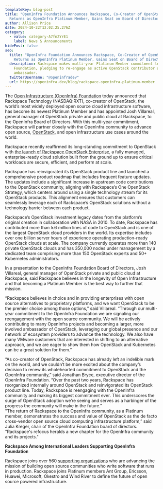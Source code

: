 ```yaml
---
templateKey: blog-post
title: "OpenInfra Foundation Announces Rackspace, Co-Creator of OpenStack,
  Returns as OpenInfra Platinum Member, Gains Seat on Board of Directors  "
author: Allison Price
date: 2024-10-22T12:02:25.276Z
category:
  - value: category-A7fnZYrE1
    label: News & Announcements
hidePost: false
seo:
  title: "OpenInfra Foundation Announces Rackspace, Co-Creator of OpenStack,
    Returns as OpenInfra Platinum Member, Gains Seat on Board of Directors  "
  description: Rackspace makes multi-year Platinum Member commitment to OpenInfra
    Foundation, pledging to re-engage as active OpenStack contributor and
    ambassador.
  twitterUsername: "@openinfradev"
  url: https://openinfra.dev/blog/rackspace-openinfra-platinum-member
---
```

The [Open Infrastructure (OpenInfra) Foundation](http://openinfra.dev) today announced that Rackspace Technology (NASDAQ:RXT), co-creator of OpenStack, the world’s most widely deployed open source cloud infrastructure software, has become its newest Platinum Member and has appointed Josh Villareal, general manager of OpenStack private and public cloud at Rackspace, to the OpenInfra Board of Directors. With this multi-year commitment, Rackspace will partner closely with the OpenInfra community to advance open source, [OpenStack](https://www.openstack.org/), and open infrastructure use cases around the world.

Rackspace recently reaffirmed its long-standing commitment to OpenStack with [the launch of Rackspace OpenStack Enterprise](https://www.globenewswire.com/news-release/2024/08/20/2932865/0/en/Rackspace-Technology-Delivers-on-Long-standing-Commitment-to-OpenStack-Community-with-Launch-of-OpenStack-Enterprise.html), a fully managed, enterprise-ready cloud solution built from the ground up to ensure critical workloads are secure, efficient, and perform at scale. 

Rackspace has reinvigorated its OpenStack product line and launched a comprehensive product roadmap that includes frequent feature updates. The updates include a significant increase in upstream code contributions to the OpenStack community, aligning with Rackspace’s One OpenStack Strategy, which centers around using a single technology stream for its OpenStack products. This alignment ensures that customers can seamlessly leverage each of Rackspace’s OpenStack solutions without a technology barrier between each product.

Rackspace’s OpenStack investment legacy dates from the platform’s original creation in collaboration with NASA in 2010. To date, Rackspace has contributed more than 5.6 million lines of code to OpenStack and is one of the largest OpenStack cloud providers in the world. Its expertise includes over one billion server hours of experience operating production-ready OpenStack clouds at scale. The company currently operates more than 140 private OpenStack clouds and has 350,000 nodes under management by a dedicated team comprising more than 150 OpenStack experts and 50+ Kubernetes administrators.

In a presentation to the OpenInfra Foundation Board of Directors, Josh Villareal, general manager of OpenStack private and public cloud at Rackspace, said Rackspace believes in the longevity of Open Infrastructure and that becoming a Platinum Member is the best way to further that mission. 

“Rackspace believes in choice and in providing enterprises with open source alternatives to proprietary platforms, and we want OpenStack to be the premier choice among those options,” said Villareal. “Through our multi-year commitment to the OpenInfra Foundation we are signaling our reengagement with the open source community. We will be actively contributing to many OpenInfra projects and becoming a larger, more involved ambassador of OpenStack, leveraging our global presence and our network of ecosystem providers to advance the technology. We also have many VMware customers that are interested in shifting to an alternative approach, and we are eager to show them how OpenStack and Kubernetes can be a great solution for them.”

“As co-creator of OpenStack, Rackspace has already left an indelible mark on the world, and we couldn’t be more excited about the company’s decision to renew its wholehearted commitment to OpenStack and the OpenInfra community,” said Jonathan Bryce, executive director of the OpenInfra Foundation. “Over the past two years, Rackspace has reorganized internally around OpenStack and reinvigorated its OpenStack product line. Today, Rackspace is reengaging with the OpenInfra community and making its biggest commitment ever. This underscores the surge of OpenStack adoption we’re seeing and serves as a harbinger of the progress the community will make in the future.”\
"The return of Rackspace to the OpenInfra community, as a Platinum member, demonstrates the success and value of OpenStack as the de facto cross-vendor open source cloud computing infrastructure platform,” said Julia Kreger, chair of the OpenInfra Foundation board of directors. “Rackspace's refocus heralds a new chapter for the OpenInfra community and its projects."

**Rackspace Among International Leaders Supporting OpenInfra Foundation**

Rackspace joins over 560 [supporting organizations](https://openinfra.dev/members/) who are advancing the mission of building open source communities who write software that runs in production. Rackspace joins Platinum members Ant Group, Ericsson, Huawei, Microsoft, Okestro and Wind River to define the future of open source powered infrastructure.